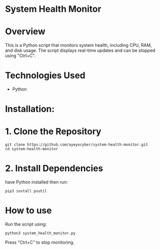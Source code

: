 # System Health Monitor

# Overview
This is a Python script that monitors system health, including CPU, RAM, and disk usage. The script displays real-time updates and can be stopped using "Ctrl+C".

# Technologies Used
- Python


# Installation:

# 1. Clone the Repository

```
git clone https://github.com/ayeyocyber/system-health-monitor.git
cd system-health-monitor
```
# 2. Install Dependencies
have Python installed then run:

```
pip3 install psutil
```

# How to use
Run the script using:

```
python3 system_health_monitor.py
```
Press "Ctrl+C" to stop monitoring.
